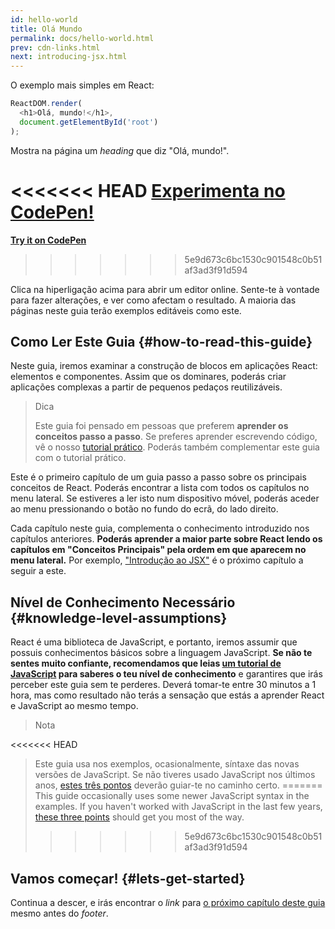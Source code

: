 ```yaml
---
id: hello-world
title: Olá Mundo
permalink: docs/hello-world.html
prev: cdn-links.html
next: introducing-jsx.html
---
```


O exemplo mais simples em React:

```js
ReactDOM.render(
  <h1>Olá, mundo!</h1>,
  document.getElementById('root')
);
```

Mostra na página um *heading* que diz "Olá, mundo!".

<<<<<<< HEAD
**[Experimenta no CodePen!](codepen://hello-world)**
=======
**[Try it on CodePen](https://codepen.io/gaearon/pen/rrpgNB?editors=1010)**
>>>>>>> 5e9d673c6bc1530c901548c0b51af3ad3f91d594

Clica na hiperligação acima para abrir um editor online. Sente-te à vontade para fazer alterações, e ver como afectam o resultado. A maioria das páginas neste guia terão exemplos editáveis como este.

## Como Ler Este Guia {#how-to-read-this-guide}

Neste guia, iremos examinar a construção de blocos em aplicações React: elementos e componentes. Assim que os dominares, poderás criar aplicações complexas a partir de pequenos pedaços reutilizáveis.

>Dica
>
>Este guia foi pensado em pessoas que preferem **aprender os conceitos passo a passo**. Se preferes aprender escrevendo código, vê o nosso [tutorial prático](/tutorial/tutorial.html). Poderás também complementar este guia com o tutorial prático.

Este é o primeiro capítulo de um guia passo a passo sobre os principais conceitos de React. Poderás encontrar a lista com todos os capítulos no menu lateral. Se estiveres a ler isto num dispositivo móvel, poderás aceder ao menu pressionando o botão no fundo do ecrã, do lado direito.

Cada capítulo neste guia, complementa o conhecimento introduzido nos capítulos anteriores. **Poderás aprender a maior parte sobre React lendo os capítulos em "Conceitos Principais" pela ordem em que aparecem no menu lateral.** Por exemplo, ["Introdução ao JSX"](/docs/introducing-jsx.html) é o próximo capítulo a seguir a este.

## Nível de Conhecimento Necessário {#knowledge-level-assumptions}

React é uma biblioteca de JavaScript, e portanto, iremos assumir que possuis conhecimentos básicos sobre a linguagem JavaScript. **Se não te sentes muito confiante, recomendamos que leias [um tutorial de JavaScript](https://developer.mozilla.org/pt-BR/docs/Web/JavaScript/A_re-introduction_to_JavaScript) para saberes o teu nível de conhecimento** e garantires que irás perceber este guia sem te perderes. Deverá tomar-te entre 30 minutos a 1 hora, mas como resultado não terás a sensação que estás a aprender React e JavaScript ao mesmo tempo.

>Nota
>
<<<<<<< HEAD
>Este guia usa nos exemplos, ocasionalmente, síntaxe das novas versões de JavaScript. Se não tiveres usado JavaScript nos últimos anos, [estes três pontos](https://gist.github.com/gaearon/683e676101005de0add59e8bb345340c) deverão guiar-te no caminho certo.
=======
>This guide occasionally uses some newer JavaScript syntax in the examples. If you haven't worked with JavaScript in the last few years, [these three points](https://gist.github.com/gaearon/683e676101005de0add59e8bb345340c) should get you most of the way.
>>>>>>> 5e9d673c6bc1530c901548c0b51af3ad3f91d594


## Vamos começar! {#lets-get-started}

Continua a descer, e irás encontrar o *link* para [o próximo capítulo deste guia](/docs/introducing-jsx.html) mesmo antes do *footer*.


